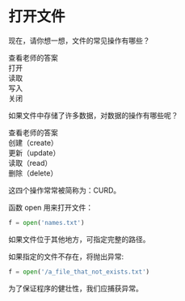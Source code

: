 # 打开文件

现在，请你想一想，文件的常见操作有哪些？

<div x-data="{show:false}">
<div class="btn mb-4" x-on:click="show=!show">查看老师的答案</div>
  <div x-show="show">
    <div class="flex justify-start gap-1">
      <div class="brick w-36 h-8">打开</div>
      <div class="brick w-36 h-8">读取</div>
      <div class="brick w-36 h-8">写入</div>
      <div class="brick w-36 h-8">关闭</div>
    </div>
  </div>
</div>

如果文件中存储了许多数据，对数据的操作有哪些呢？

<div x-data="{show:false}">
  <div class="btn mb-4" x-on:click="show=!show">查看老师的答案</div>
  <div x-show="show">
    <div class="flex flex-col justify-start gap-1">
        <div class="brick-cyan h-8 text-start pl-4">创建（create）</div>
        <div class="brick-yellow  h-8 text-start pl-4">更新（update）</div>
        <div class="brick  h-8 text-start pl-4">读取（read）</div>
        <div class="brick-red  h-8 text-start pl-4">删除（delete）</div>
    </div>
  </div>

这四个操作常常被简称为：CURD。

</div>

函数 open 用来打开文件：

```python
f = open('names.txt')
```

如果文件位于其他地方，可指定完整的路径。

如果指定的文件不存在，将抛出异常:

<div class="run"></div>

```python
f = open('/a_file_that_not_exists.txt')
```

为了保证程序的健壮性，我们应捕获异常。
